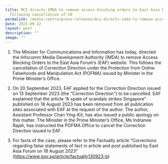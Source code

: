 ```yaml
---
title: MCI directs IMDA to remove access blocking orders to East Asia Forum
  following cancellation of CD
permalink: /media-centre/press-releases/mci-directs-imda-to-remove-access-blocking-orders-to-east-asia-forum/
date: 2023-09-22
layout: post
description: ""
image: ""
---
```

1. The Minister for Communications and Information has today, directed the Infocomm Media Development Authority (IMDA) to remove Access Blocking Orders to the East Asia Forum’s (EAF) website. This follows the cancellation of Correction Direction under the Protection from Online Falsehoods and Manipulation Act (POFMA) issued by Minister in the Prime Minister’s Office.

2.	On 20 September 2023, EAF applied for the Correction Direction issued on 13 September 2023 (the “Correction Direction”) to be cancelled. EAF explained that the article “A spate of scandals strikes Singapore” published on 18 August 2023 has been removed from all publication sites associated with EAF at the request of the author. The author, Assistant Professor Chan Ying-Kit, has also issued a public apology on this matter. The Minister in the Prime Minister’s Office, Ms Indranee Rajah, has instructed the POFMA Office to cancel the Correction Direction issued to EAF.

3.	For facts of the case, please refer to the Factually article “Corrections regarding false statements of fact in article and post published by East Asia Forum on 18 August 2023” (https://www.gov.sg/article/factually130923-b)